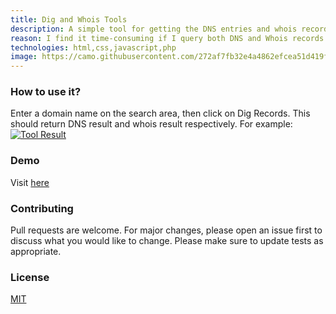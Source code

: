 ```yaml
---
title: Dig and Whois Tools
description: A simple tool for getting the DNS entries and whois records in one query.
reason: I find it time-consuming if I query both DNS and Whois records in each separate designated websites.
technologies: html,css,javascript,php
image: https://camo.githubusercontent.com/272af7fb32e4a4862efcea51d419fe94193e9153/68747470733a2f2f736e61672e67792f636f314133342e6a7067
---
```


### How to use it? 
Enter a domain name on the search area, then click on Dig Records. This should return DNS result and whois result respectively. For example:
[![Tool Result](https://snag.gy/co1A34.jpg "Tool Result")](https://snag.gy/co1A34.jpg "Tool Result")

### Demo
Visit [here](https://tools.kurtobando.com/tools/)

### Contributing
Pull requests are welcome. For major changes, please open an issue first to discuss what you would like to change. Please make sure to update tests as appropriate.

### License
[MIT](https://choosealicense.com/licenses/mit/)